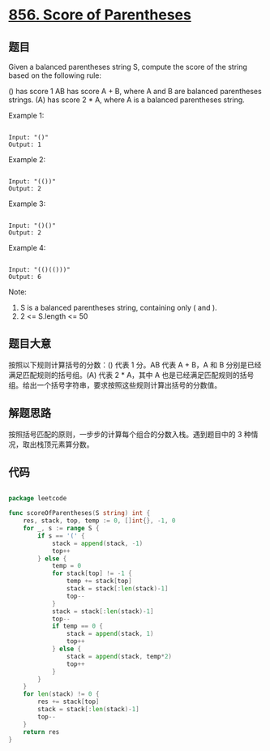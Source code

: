 # [856. Score of Parentheses](https://leetcode.com/problems/score-of-parentheses/)

## 题目

Given a balanced parentheses string S, compute the score of the string based on the following rule:

() has score 1
AB has score A + B, where A and B are balanced parentheses strings.
(A) has score 2 * A, where A is a balanced parentheses string.
 

Example 1:

```

Input: "()"
Output: 1

```

Example 2:

```

Input: "(())"
Output: 2

```

Example 3:

```

Input: "()()"
Output: 2

```

Example 4:

```

Input: "(()(()))"
Output: 6

```
 

Note:

1. S is a balanced parentheses string, containing only ( and ).
2. 2 <= S.length <= 50

## 题目大意

按照以下规则计算括号的分数：() 代表 1 分。AB 代表 A + B，A 和 B 分别是已经满足匹配规则的括号组。(A) 代表 2 * A，其中 A 也是已经满足匹配规则的括号组。给出一个括号字符串，要求按照这些规则计算出括号的分数值。


## 解题思路

按照括号匹配的原则，一步步的计算每个组合的分数入栈。遇到题目中的 3 种情况，取出栈顶元素算分数。


## 代码

```go

package leetcode

func scoreOfParentheses(S string) int {
	res, stack, top, temp := 0, []int{}, -1, 0
	for _, s := range S {
		if s == '(' {
			stack = append(stack, -1)
			top++
		} else {
			temp = 0
			for stack[top] != -1 {
				temp += stack[top]
				stack = stack[:len(stack)-1]
				top--
			}
			stack = stack[:len(stack)-1]
			top--
			if temp == 0 {
				stack = append(stack, 1)
				top++
			} else {
				stack = append(stack, temp*2)
				top++
			}
		}
	}
	for len(stack) != 0 {
		res += stack[top]
		stack = stack[:len(stack)-1]
		top--
	}
	return res
}

```